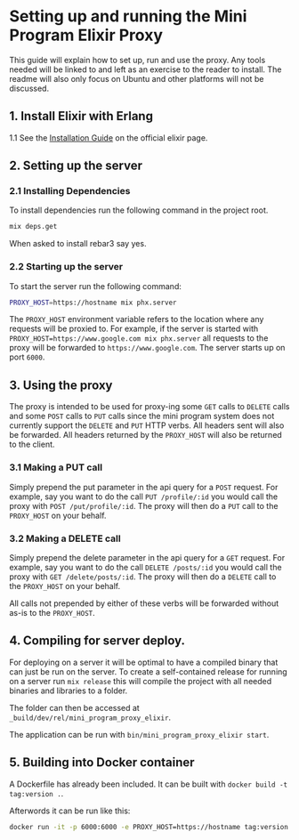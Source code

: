 # Setting up and running the Mini Program Elixir Proxy

This guide will explain how to set up, run and use the proxy. Any tools needed will be linked to and left as an exercise to the reader to install. The readme will also only focus on Ubuntu and other platforms will not be discussed.

## 1. Install Elixir with Erlang

1.1 See the [Installation Guide](https://elixir-lang.org/install.html) on the official elixir page.

## 2. Setting up the server

### 2.1 Installing Dependencies
To install dependencies run the following command in the project root.
```bash
mix deps.get
```
When asked to install rebar3 say yes.

### 2.2 Starting up the server
To start the server run the following command:
```bash
PROXY_HOST=https://hostname mix phx.server
```
The `PROXY_HOST` environment variable refers to the location where any requests will be proxied to. For example, if the server is started with `PROXY_HOST=https://www.google.com mix phx.server` all requests to the proxy will be forwarded to `https://www.google.com`. The server starts up on port `6000`.

## 3. Using the proxy
The proxy is intended to be used for proxy-ing some `GET` calls to `DELETE` calls and some `POST` calls to `PUT` calls since the mini program system does not currently support the `DELETE` and `PUT` HTTP verbs. All headers sent will also be forwarded. All headers returned by the `PROXY_HOST` will also be returned to the client.

### 3.1 Making a PUT call
Simply prepend the put parameter in the api query for a `POST` request. For example, say you want to do the call `PUT /profile/:id` you would call the proxy with `POST /put/profile/:id`. The proxy will then do a `PUT` call to the `PROXY_HOST` on your behalf. 

### 3.2 Making a DELETE call
Simply prepend the delete parameter in the api query for a `GET` request. For example, say you want to do the call `DELETE /posts/:id` you would call the proxy with `GET /delete/posts/:id`. The proxy will then do a `DELETE` call to the `PROXY_HOST` on your behalf. 

All calls not prepended by either of these verbs will be forwarded without as-is to the `PROXY_HOST`.

## 4. Compiling for server deploy.

For deploying on a server it will be optimal to have a compiled binary that can just be run on the server. To create a self-contained release for running on a server run `mix release` this will compile the project with all needed binaries and libraries to a folder.

The folder can then be accessed at `_build/dev/rel/mini_program_proxy_elixir`.

The application can be run with `bin/mini_program_proxy_elixir start`.

## 5. Building into Docker container
A Dockerfile has already been included. It can be built with `docker build -t tag:version .`.

Afterwords it can be run like this:
```bash
docker run -it -p 6000:6000 -e PROXY_HOST=https://hostname tag:version
```